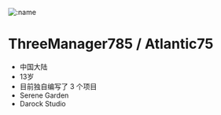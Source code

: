 ![:name](https://count.getloli.com/get/@ThreeManager785-profile?theme=rule34)

# ThreeManager785 / Atlantic75
- 中国大陆
- 13岁
- 目前独自编写了 3 个项目
- Serene Garden
- Darock Studio

